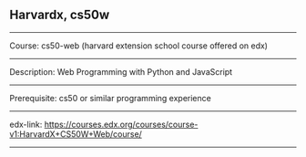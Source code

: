 Harvardx, cs50w
----------------------

----------------------
Course: cs50-web (harvard extension school course offered on edx)

----------------------
Description: Web Programming with Python and JavaScript

----------------------
Prerequisite: cs50 or similar programming experience

----------------------
edx-link:  https://courses.edx.org/courses/course-v1:HarvardX+CS50W+Web/course/

- ---------------------

